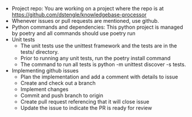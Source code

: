 - Project repo: You are working on a project where the repo is at https://github.com/dstengle/knowledgebase-processor
- Whenever issues or pull requests are mentioned, use github.
- Python commands and dependencies: This python project is managed by poetry and all commands should use poetry run
- Unit tests
    - The unit tests use the unittest framework and the tests are in the tests/ directory.
    - Prior to running any unit tests, run the poetry install command
    - The command to run all tests is python -m unittest discover -s tests. 
- Implementing github issues
    - Plan the implementation and add a comment with details to issue
    - Create and check out a branch
    - Implement changes
    - Commit and push branch to origin
    - Create pull request referencing that it will close issue
    - Update the issue to indicate the PR is ready for review
